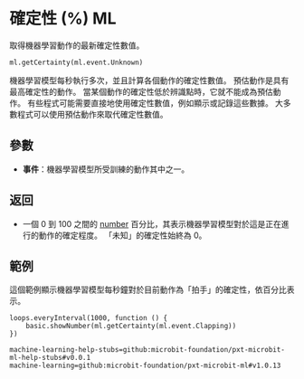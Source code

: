 # 確定性 (%) ML

取得機器學習動作的最新確定性數值。

```sig
ml.getCertainty(ml.event.Unknown)
```

機器學習模型每秒執行多次，並且計算各個動作的確定性數值。 預估動作是具有最高確定性的動作。 當某個動作的確定性低於辨識點時，它就不能成為預估動作。 有些程式可能需要直接地使用確定性數值，例如顯示或記錄這些數據。 大多數程式可以使用預估動作來取代確定性數值。

## 參數

- **事件**：機器學習模型所受訓練的動作其中之一。

## 返回

- 一個 0 到 100 之間的 [number](/types/number) 百分比，其表示機器學習模型對於這是正在進行的動作的確定程度。 「未知」的確定性始終為 0。

## 範例

這個範例顯示機器學習模型每秒鐘對於目前動作為「拍手」的確定性，依百分比表示。

```blocks
loops.everyInterval(1000, function () {
    basic.showNumber(ml.getCertainty(ml.event.Clapping))
})
```

```package
machine-learning-help-stubs=github:microbit-foundation/pxt-microbit-ml-help-stubs#v0.0.1
machine-learning=github:microbit-foundation/pxt-microbit-ml#v1.0.13
```
